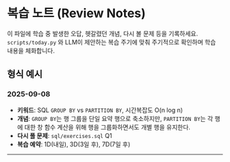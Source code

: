 # 복습 노트 (Review Notes)

이 파일에 학습 중 발생한 오답, 헷갈렸던 개념, 다시 볼 문제 등을 기록하세요.
`scripts/today.py` 와 LLM이 제안하는 복습 주기에 맞춰 주기적으로 확인하며 학습 내용을 체화합니다.

## 형식 예시

### 2025-09-08

- **키워드**: SQL `GROUP BY` vs `PARTITION BY`, 시간복잡도 O(n log n)
- **개념**: `GROUP BY`는 행 그룹을 단일 요약 행으로 축소하지만, `PARTITION BY`는 각 행에 대한 창 함수 계산을 위해 행을 그룹화하면서도 개별 행을 유지한다.
- **다시 풀 문제**: `sql/exercises.sql` Q1
- **복습 예약**: 1D(내일), 3D(3일 후), 7D(7일 후)

---
